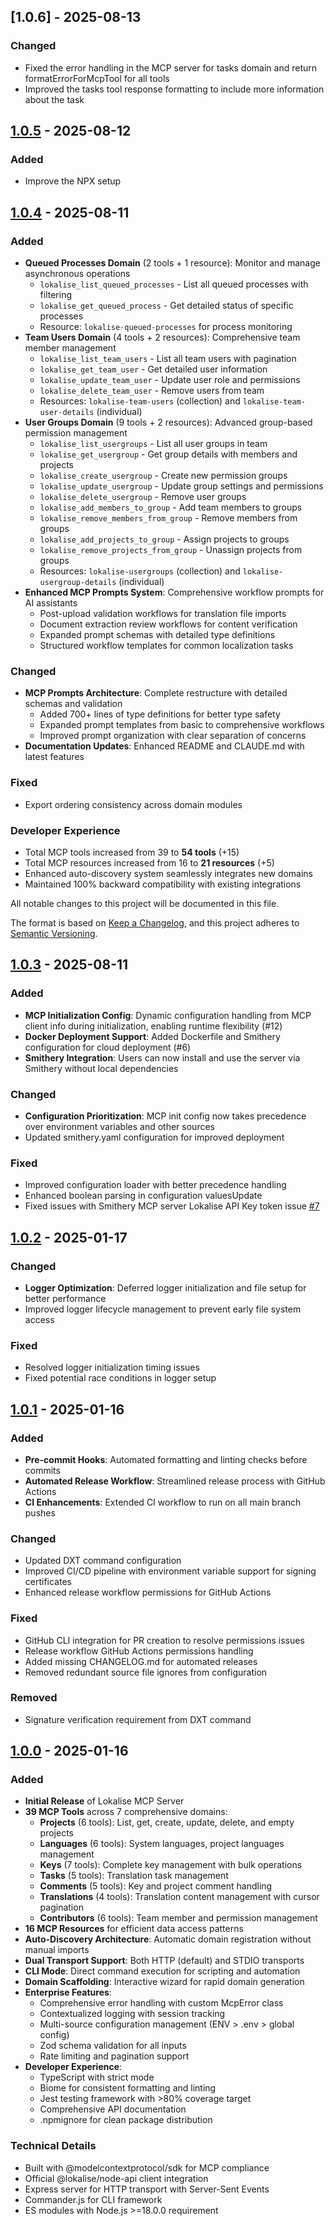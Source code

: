 ## [1.0.6] - 2025-08-13

### Changed
- Fixed the error handling in the MCP server for tasks domain and return formatErrorForMcpTool for all tools
- Improved the tasks tool response formatting to include more information about the task

## [1.0.5] - 2025-08-12

### Added
- Improve the NPX setup


## [1.0.4] - 2025-08-11

### Added
- **Queued Processes Domain** (2 tools + 1 resource): Monitor and manage asynchronous operations
  - `lokalise_list_queued_processes` - List all queued processes with filtering
  - `lokalise_get_queued_process` - Get detailed status of specific processes
  - Resource: `lokalise-queued-processes` for process monitoring
- **Team Users Domain** (4 tools + 2 resources): Comprehensive team member management
  - `lokalise_list_team_users` - List all team users with pagination
  - `lokalise_get_team_user` - Get detailed user information
  - `lokalise_update_team_user` - Update user role and permissions
  - `lokalise_delete_team_user` - Remove users from team
  - Resources: `lokalise-team-users` (collection) and `lokalise-team-user-details` (individual)
- **User Groups Domain** (9 tools + 2 resources): Advanced group-based permission management
  - `lokalise_list_usergroups` - List all user groups in team
  - `lokalise_get_usergroup` - Get group details with members and projects
  - `lokalise_create_usergroup` - Create new permission groups
  - `lokalise_update_usergroup` - Update group settings and permissions
  - `lokalise_delete_usergroup` - Remove user groups
  - `lokalise_add_members_to_group` - Add team members to groups
  - `lokalise_remove_members_from_group` - Remove members from groups
  - `lokalise_add_projects_to_group` - Assign projects to groups
  - `lokalise_remove_projects_from_group` - Unassign projects from groups
  - Resources: `lokalise-usergroups` (collection) and `lokalise-usergroup-details` (individual)
- **Enhanced MCP Prompts System**: Comprehensive workflow prompts for AI assistants
  - Post-upload validation workflows for translation file imports
  - Document extraction review workflows for content verification
  - Expanded prompt schemas with detailed type definitions
  - Structured workflow templates for common localization tasks

### Changed
- **MCP Prompts Architecture**: Complete restructure with detailed schemas and validation
  - Added 700+ lines of type definitions for better type safety
  - Expanded prompt templates from basic to comprehensive workflows
  - Improved prompt organization with clear separation of concerns
- **Documentation Updates**: Enhanced README and CLAUDE.md with latest features

### Fixed
- Export ordering consistency across domain modules

### Developer Experience
- Total MCP tools increased from 39 to **54 tools** (+15)
- Total MCP resources increased from 16 to **21 resources** (+5)
- Enhanced auto-discovery system seamlessly integrates new domains
- Maintained 100% backward compatibility with existing integrations


All notable changes to this project will be documented in this file.

The format is based on [Keep a Changelog](https://keepachangelog.com/en/1.0.0/),
and this project adheres to [Semantic Versioning](https://semver.org/spec/v2.0.0.html).

## [1.0.3] - 2025-08-11

### Added
- **MCP Initialization Config**: Dynamic configuration handling from MCP client info during initialization, enabling runtime flexibility (#12)
- **Docker Deployment Support**: Added Dockerfile and Smithery configuration for cloud deployment (#6)
- **Smithery Integration**: Users can now install and use the server via Smithery without local dependencies

### Changed
- **Configuration Prioritization**: MCP init config now takes precedence over environment variables and other sources
- Updated smithery.yaml configuration for improved deployment

### Fixed
- Improved configuration loader with better precedence handling
- Enhanced boolean parsing in configuration valuesUpdate
- Fixed issues with Smithery MCP server Lokalise API Key token issue [#7](https://github.com/AbdallahAHO/lokalise-mcp/issues/7)

## [1.0.2] - 2025-01-17

### Changed
- **Logger Optimization**: Deferred logger initialization and file setup for better performance
- Improved logger lifecycle management to prevent early file system access

### Fixed
- Resolved logger initialization timing issues
- Fixed potential race conditions in logger setup

## [1.0.1] - 2025-01-16

### Added
- **Pre-commit Hooks**: Automated formatting and linting checks before commits
- **Automated Release Workflow**: Streamlined release process with GitHub Actions
- **CI Enhancements**: Extended CI workflow to run on all main branch pushes

### Changed
- Updated DXT command configuration
- Improved CI/CD pipeline with environment variable support for signing certificates
- Enhanced release workflow permissions for GitHub Actions

### Fixed
- GitHub CLI integration for PR creation to resolve permissions issues
- Release workflow GitHub Actions permissions handling
- Added missing CHANGELOG.md for automated releases
- Removed redundant source file ignores from configuration

### Removed
- Signature verification requirement from DXT command

## [1.0.0] - 2025-01-16

### Added
- **Initial Release** of Lokalise MCP Server
- **39 MCP Tools** across 7 comprehensive domains:
  - **Projects** (6 tools): List, get, create, update, delete, and empty projects
  - **Languages** (6 tools): System languages, project languages management
  - **Keys** (7 tools): Complete key management with bulk operations
  - **Tasks** (5 tools): Translation task management
  - **Comments** (5 tools): Key and project comment handling
  - **Translations** (4 tools): Translation content management with cursor pagination
  - **Contributors** (6 tools): Team member and permission management
- **16 MCP Resources** for efficient data access patterns
- **Auto-Discovery Architecture**: Automatic domain registration without manual imports
- **Dual Transport Support**: Both HTTP (default) and STDIO transports
- **CLI Mode**: Direct command execution for scripting and automation
- **Domain Scaffolding**: Interactive wizard for rapid domain generation
- **Enterprise Features**:
  - Comprehensive error handling with custom McpError class
  - Contextualized logging with session tracking
  - Multi-source configuration management (ENV > .env > global config)
  - Zod schema validation for all inputs
  - Rate limiting and pagination support
- **Developer Experience**:
  - TypeScript with strict mode
  - Biome for consistent formatting and linting
  - Jest testing framework with >80% coverage target
  - Comprehensive API documentation
  - .npmignore for clean package distribution

### Technical Details
- Built with @modelcontextprotocol/sdk for MCP compliance
- Official @lokalise/node-api client integration
- Express server for HTTP transport with Server-Sent Events
- Commander.js for CLI framework
- ES modules with Node.js >=18.0.0 requirement

[1.0.5]: https://github.com/AbdallahAHO/lokalise-mcp/compare/v1.0.4...v1.0.5
[1.0.4]: https://github.com/AbdallahAHO/lokalise-mcp/compare/v1.0.3...v1.0.4
[1.0.3]: https://github.com/AbdallahAHO/lokalise-mcp/compare/v1.0.2...v1.0.3
[1.0.2]: https://github.com/AbdallahAHO/lokalise-mcp/compare/v1.0.1...v1.0.2
[1.0.1]: https://github.com/AbdallahAHO/lokalise-mcp/compare/v1.0.0...v1.0.1
[1.0.0]: https://github.com/AbdallahAHO/lokalise-mcp/releases/tag/v1.0.0